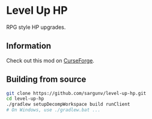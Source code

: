 # Level Up HP

RPG style HP upgrades.

## Information

Check out this mod on [CurseForge][].

## Building from source

```bash
git clone https://github.com/sargunv/level-up-hp.git
cd level-up-hp
./gradlew setupDecompWorkspace build runClient
# On Windows, use ./gradlew.bat ...
```

[CurseForge]: https://minecraft.curseforge.com/projects/level-up-hp
